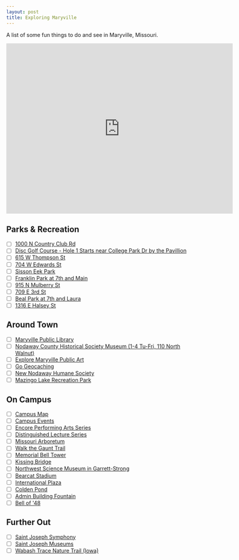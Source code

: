 ```yaml
---
layout: post
title: Exploring Maryville
---
```


<p class="message">
  A list of some fun things to do and see in Maryville, Missouri. 
</p>

<iframe src="https://www.google.com/maps/embed?pb=!1m18!1m12!1m3!1d97301.79787227204!2d-94.92383988673593!3d40.34941792672675!2m3!1f0!2f0!3f0!3m2!1i1024!2i768!4f13.1!3m3!1m2!1s0x87eac4e050377d9d%3A0x6992857ebaf03d59!2sMaryville%2C+MO+64468!5e0!3m2!1sen!2sus!4v1474372672716" width="600" height="450" frameborder="0" style="border:0" allowfullscreen></iframe>


## Parks & Recreation
- &#x2610; [1000 N Country Club Rd](https://www.google.com/maps/place/918+N+Country+Club+Rd,+Maryville,+MO+64468/@40.3535708,-94.8946944,17z/data=!3m1!4b1!4m5!3m4!1s0x87eac558bec1727d:0xaff323a6f15560bb!8m2!3d40.3535708!4d-94.8925057)
- &#x2610; [Disc Golf Course - Hole 1 Starts near College Park Dr by the Pavillion](http://www.nwmissouri.edu/crec/PDF/DiscGolfCourse.pdf)
- &#x2610; [615 W Thompson St](https://www.google.com/maps/d/viewer?mid=1PjcSG3OJdY_YFb3QL0Cae-yfkjg&hl=en_US)
- &#x2610; [704 W Edwards St](https://www.google.com/maps/d/viewer?mid=1PjcSG3OJdY_YFb3QL0Cae-yfkjg&hl=en_US)
- &#x2610; [Sisson Eek Park](https://www.google.com/maps/d/viewer?mid=1PjcSG3OJdY_YFb3QL0Cae-yfkjg&hl=en_US)
- &#x2610; [Franklin Park at 7th and Main](https://www.google.com/maps/d/viewer?mid=1PjcSG3OJdY_YFb3QL0Cae-yfkjg&hl=en_US)
- &#x2610; [915 N Mulberry St](https://www.google.com/maps/d/viewer?mid=1PjcSG3OJdY_YFb3QL0Cae-yfkjg&hl=en_US)
- &#x2610; [709 E 3rd St](https://www.google.com/maps/d/viewer?mid=1PjcSG3OJdY_YFb3QL0Cae-yfkjg&hl=en_US)
- &#x2610; [Beal Park at 7th and Laura](https://www.google.com/maps/d/viewer?mid=1PjcSG3OJdY_YFb3QL0Cae-yfkjg&hl=en_US)
- &#x2610; [1316 E Halsey St](https://www.google.com/maps/d/viewer?mid=1PjcSG3OJdY_YFb3QL0Cae-yfkjg&hl=en_US)

## Around Town 

- &#x2610; [Maryville Public Library](http://www.maryvillepubliclibrary.lib.mo.us/)
- &#x2610; [Nodaway County Historical Society Museum (1-4 Tu-Fri, 110 North Walnut)](http://nodawaymuseumresea.wixsite.com/nchs)
- &#x2610; [Explore Maryville Public Art](http://maryvillepublicart.org/currentsculpture/)
- &#x2610; [Go Geocaching](https://www.geocaching.com/play)
- &#x2610; [New Nodaway Humane Society](https://nodawayhumanesociety.wordpress.com/)
- &#x2610; [Mazingo Lake Recreation Park](https://mozingolake.com/recreation/)

## On Campus 

- &#x2610; [Campus Map](https://www.nwmissouri.edu/admissions/pdf/campusmap.pdf)
- &#x2610; [Campus Events](http://calendar.nwmissouri.edu/)
- &#x2610; [Encore Performing Arts Series](http://www.nwmissouri.edu/getinvolved/encore.htm)
- &#x2610; [Distinguished Lecture Series](http://www.nwmissouri.edu/getinvolved/lecture.htm)
- &#x2610; [Missouri Arboretum](http://www.nwmissouri.edu/arboretum/index.htm)
- &#x2610; [Walk the Gaunt Trail](http://www.nwmissouri.edu/arboretum/PDF/GauntTrail.pdf)
- &#x2610; [Memorial Bell Tower](http://www.nwmissouri.edu/archives/state/tower/index.htm)
- &#x2610; [Kissing Bridge](http://www.nwmissouri.edu/media/news/2015/08/07arboretumtop50.htm)
- &#x2610; [Northwest Science Museum in Garrett-Strong ](http://www.nwmissouri.edu/archives/science.htm)
- &#x2610; [Bearcat Stadium](http://www.nwmissouri.edu/archives/university/stadium/)
- &#x2610; [International Plaza](http://www.nwmissouri.edu/archives/university/plaza/index.htm)
- &#x2610; [Colden Pond](http://www.nwmissouri.edu/archives/teachers/colden/index.htm)
- &#x2610; [Admin Building Fountain](http://nodawaymuseumresea.wixsite.com/nchs)
- &#x2610; [Bell of '48](http://www.nwmissouri.edu/archives/teachers/bell/index.htm)

## Further Out

- &#x2610; [Saint Joseph Symphony](http://saintjosephsymphony.org/)
- &#x2610; [Saint Joseph Museums](http://stjosephmuseum.org/)
- &#x2610; [Wabash Trace Nature Trail (Iowa)](http://www.traillink.com/trail/wabash-trace-nature-trail.aspx)



